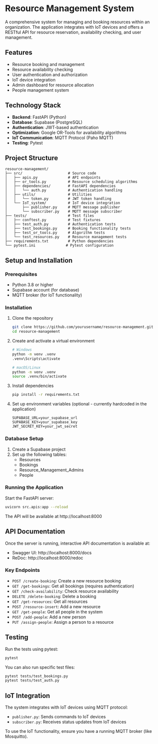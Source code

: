 # Resource Management System

A comprehensive system for managing and booking resources within an organization. The application integrates with IoT devices and offers a RESTful API for resource reservation, availability checking, and user management.

## Features

- Resource booking and management
- Resource availability checking
- User authentication and authorization
- IoT device integration
- Admin dashboard for resource allocation
- People management system

## Technology Stack

- **Backend**: FastAPI (Python)
- **Database**: Supabase (PostgreSQL)
- **Authentication**: JWT-based authentication
- **Optimization**: Google OR-Tools for availability algorithms
- **IoT Communication**: MQTT Protocol (Paho MQTT)
- **Testing**: Pytest

## Project Structure

```
resource-management/
├── src/                     # Source code
│   ├── apis.py              # API endpoints
│   ├── or_tools.py          # Resource scheduling algorithms
│   ├── dependencies/        # FastAPI dependencies
│   │   └── auth.py          # Authentication handling
│   ├── utils/               # Utilities
│   │   └── token.py         # JWT token handling
│   └── IoT_system/          # IoT device integration
│       ├── publisher.py     # MQTT message publisher
│       └── subscriber.py    # MQTT message subscriber
├── tests/                   # Test files
│   ├── conftest.py          # Test fixtures
│   ├── test_auth.py         # Authentication tests
│   ├── test_bookings.py     # Booking functionality tests
│   ├── test_or_tools.py     # Algorithm tests
│   └── test_resources.py    # Resource management tests
├── requirements.txt         # Python dependencies
└── pytest.ini              # Pytest configuration
```

## Setup and Installation

### Prerequisites

- Python 3.8 or higher
- Supabase account (for database)
- MQTT broker (for IoT functionality)

### Installation

1. Clone the repository
   ```bash
   git clone https://github.com/yourusername/resource-management.git
   cd resource-management
   ```

2. Create and activate a virtual environment
   ```bash
   # Windows
   python -m venv .venv
   .venv\Scripts\activate

   # macOS/Linux
   python -m venv .venv
   source .venv/bin/activate
   ```

3. Install dependencies
   ```bash
   pip install -r requirements.txt
   ```

4. Set up environment variables (optional - currently hardcoded in the application)
   ```
   SUPABASE_URL=your_supabase_url
   SUPABASE_KEY=your_supabase_key
   JWT_SECRET_KEY=your_jwt_secret
   ```

### Database Setup

1. Create a Supabase project
2. Set up the following tables:
   - Resources
   - Bookings
   - Resource_Management_Admins
   - People

### Running the Application

Start the FastAPI server:
```bash
uvicorn src.apis:app --reload
```

The API will be available at http://localhost:8000

## API Documentation

Once the server is running, interactive API documentation is available at:
- Swagger UI: http://localhost:8000/docs
- ReDoc: http://localhost:8000/redoc

### Key Endpoints

- `POST /create-booking`: Create a new resource booking
- `GET /get-bookings`: Get all bookings (requires authentication)
- `GET /check-availability`: Check resource availability
- `DELETE /delete-booking`: Delete a booking
- `GET /get-resources`: Get all resources
- `POST /resource-insert`: Add a new resource
- `GET /get-people`: Get all people in the system
- `POST /add-people`: Add a new person
- `PUT /assign-people`: Assign a person to a resource

## Testing

Run the tests using pytest:
```bash
pytest
```

You can also run specific test files:
```bash
pytest tests/test_bookings.py
pytest tests/test_auth.py
```

## IoT Integration

The system integrates with IoT devices using MQTT protocol:

- `publisher.py`: Sends commands to IoT devices
- `subscriber.py`: Receives status updates from IoT devices

To use the IoT functionality, ensure you have a running MQTT broker (like Mosquitto).

